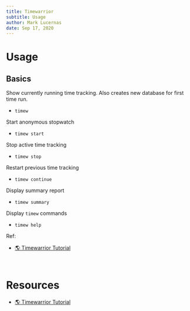 ```yaml
---
title: Timewarrior
subtitle: Usage
author: Mark Lucernas
date: Sep 17, 2020
---
```



# Usage

## Basics

Show currently running time tracking. Also creates new database for first time
run.

- `timew`

Start anonymous stopwatch

- `timew start`

Stop active time tracking

- `timew stop`

Restart previous time tracking

- `timew continue`

Display summary report

- `timew summary`

Display `timew` commands

- `timew help`


Ref:

- [🌎 Timewarrior Tutorial](https://timewarrior.net/docs/tutorial.html)


<br>

# Resources

- [🌎 Timewarrior Tutorial](https://timewarrior.net/docs/tutorial.html)


